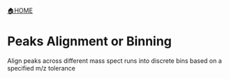 [🏠HOME](README.md)

# Peaks Alignment or Binning

Align peaks across different mass spect runs into discrete bins based on a specified m/z tolerance
